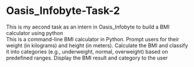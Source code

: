 # Oasis_Infobyte-Task-2
This is my aecond task as an intern in Oasis_Infobyte to build a BMI calculator
using python
<br>
This is a command-line BMI calculator in Python. Prompt users for their weight (in kilograms) and height (in meters). Calculate the BMI and classify it into categories (e.g., underweight, normal, overweight) based on predefined ranges. Display the BMI result and category to the user